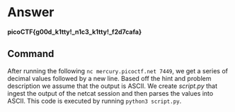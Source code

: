 # Answer

**picoCTF{g00d_k1tty!_n1c3_k1tty!_f2d7cafa}**

## Command

After running the following `nc mercury.picoctf.net 7449`, we get a series of decimal values followed by a new line. Based off the hint and problem description we assume that the output is ASCII. We create *script.py* that ingest the output of the netcat session and then parses the values into ASCII. This code is executed by running `python3 script.py`.